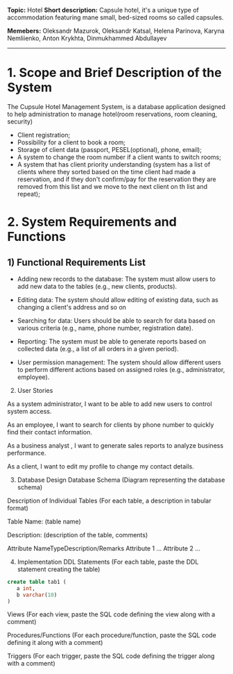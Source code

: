**Topic:** Hotel
**Short description:** Capsule hotel, it's a unique type of accommodation featuring mane small, bed-sized rooms so called capsules.

**Memebers:** Oleksandr Mazurok, Oleksandr Katsal, Helena Parinova, Karyna Nemliienko, Anton Krykhta, Dinmukhammed Abdullayev 

---

# 1. Scope and Brief Description of the System
The Cupsule Hotel Management System, is a database application designed to help administration to manage hotel(room reservations, room cleaning, security) 

- Client registration;
- Possibility for a client to book a room;
- Storage of client data (passport, PESEL(optional), phone, email);
- A system to change the room number if a client wants to switch rooms;
- A system that has client priority understanding (system has a list of clients where they sorted based on the time client had made a reservation, and if they don't confirm/pay for the reservation they are removed from this list and we move to the next client on th list and repeat);

# 2. System Requirements and Functions
## 1) Functional Requirements List

- Adding new records to the database: 
The system must allow users to add new data to the tables (e.g., new clients, products).

- Editing data: 
The system should allow editing of existing data, such as changing a client's address and so on

- Searching for data: 
Users should be able to search for data based on various criteria (e.g., name, phone number, registration date).

- Reporting: 
The system must be able to generate reports based on collected data (e.g., a list of all orders in a given period).

- User permission management: 
The system should allow different users to perform different actions based on assigned roles (e.g., administrator, employee).

2) User Stories

As a system administrator, I want to be able to add new users to control system access.

As an employee, I want to search for clients by phone number to quickly find their contact information.

As a business analyst , I want to generate sales reports to analyze business performance.

As a client, I want to edit my profile to change my contact details.

3. Database Design
Database Schema
(Diagram representing the database schema)

Description of Individual Tables
(For each table, a description in tabular format)

Table Name: (table name)

Description: (description of the table, comments)


Attribute NameTypeDescription/Remarks
Attribute 1 …
Attribute 2 …

4. Implementation
DDL Statements
(For each table, paste the DDL statement creating the table)
```sql
create table tab1 (
   a int,
   b varchar(10)
)
```
Views
(For each view, paste the SQL code defining the view along with a comment)

Procedures/Functions
(For each procedure/function, paste the SQL code defining it along with a comment)

Triggers
(For each trigger, paste the SQL code defining the trigger along with a comment)
